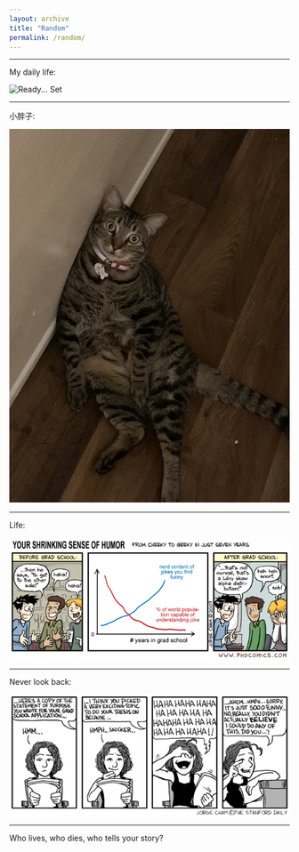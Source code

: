 ```yaml
---
layout: archive
title: "Random"
permalink: /random/
---
```


---
My daily life:

![Ready... Set](../images/ready_set.gif)

---
小胖子:

![cat12](../images/cat2.JPG)


---
Life:

![life](../images/phd053007s.gif)

---

Never look back:

![ps](../images/research_statement.gif)

---
Who lives, who dies, who tells your story?

<script type='text/javascript' id='clustrmaps' src='//cdn.clustrmaps.com/map_v2.js?cl=ffffff&w=70&t=n&d=fwG1IVoPbzEwZdIC_DYPJjeAUhyTjh3YZC-0S2q7Im0&co=ffffff&cmo=ffffff&cmn=ffffff'></script>
